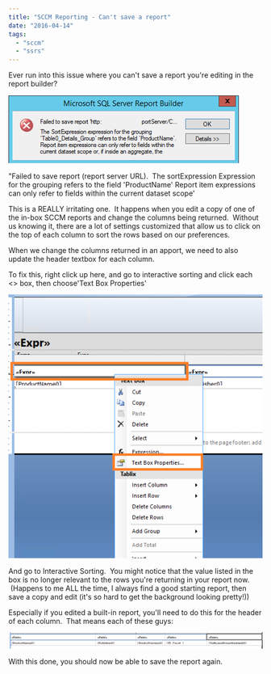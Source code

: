 ```yaml
---
title: "SCCM Reporting - Can't save a report"
date: "2016-04-14"
tags: 
  - "sccm"
  - "ssrs"
---
```


Ever run into this issue where you can't save a report you're editing in the report builder?

![Untitled](images/untitled.png)

"Failed to save report (report server URL).  The sortExpression Expression for the grouping refers to the field 'ProductName' Report item expressions can only refer to fields within the current dataset scope'

This is a REALLY irritating one.  It happens when you edit a copy of one of the in-box SCCM reports and change the columns being returned.  Without us knowing it, there are a lot of settings customized that allow us to click on the top of each column to sort the rows based on our preferences.

When we change the columns returned in an apport, we need to also update the header textbox for each column.

To fix this, right click up here, and go to interactive sorting and click each <<Expr>> box, then choose'Text Box Properties'

![Untitled](images/untitled1.png)

And go to Interactive Sorting.  You might notice that the value listed in the box is no longer relevant to the rows you're returning in your report now.  (Happens to me ALL the time, I always find a good starting report, then save a copy and edit (it's so hard to get the background looking pretty!))



Especially if you edited a built-in report, you'll need to do this for the header of each column.  That means each of these guys:

![Untitled](images/untitled3.png)

With this done, you should now be able to save the report again.
